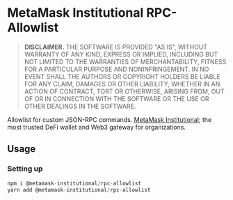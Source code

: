 # MetaMask Institutional RPC-Allowlist

> **DISCLAIMER.** THE SOFTWARE IS PROVIDED "AS IS", WITHOUT WARRANTY OF ANY KIND, EXPRESS OR IMPLIED, INCLUDING BUT NOT LIMITED TO THE WARRANTIES OF MERCHANTABILITY, FITNESS FOR A PARTICULAR PURPOSE AND NONINFRINGEMENT. IN NO EVENT SHALL THE AUTHORS OR COPYRIGHT HOLDERS BE LIABLE FOR ANY CLAIM, DAMAGES OR OTHER LIABILITY, WHETHER IN AN ACTION OF CONTRACT, TORT OR OTHERWISE, ARISING FROM, OUT OF OR IN CONNECTION WITH THE SOFTWARE OR THE USE OR OTHER DEALINGS IN THE SOFTWARE.

Allowlist for custom JSON-RPC commands.
[MetaMask Institutional](https://metamask.io/institutions); the most trusted DeFi wallet and Web3 gateway for organizations.

## Usage

### Setting up

```typescript
npm i @metamask-institutional/rpc-allowlist
yarn add @metamask-institutional/rpc-allowlist
```

